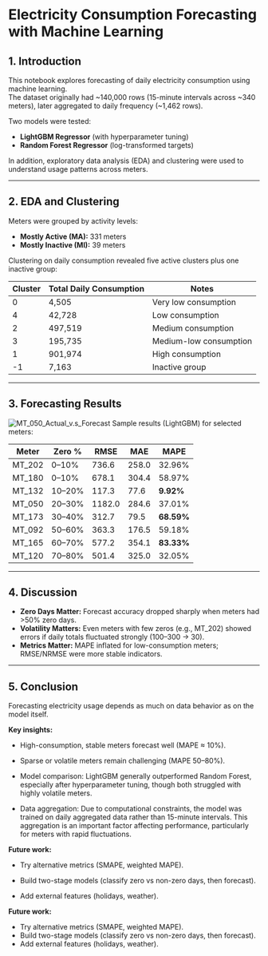 # Electricity Consumption Forecasting with Machine Learning

## 1. Introduction
This notebook explores forecasting of daily electricity consumption using machine learning.  
The dataset originally had ~140,000 rows (15-minute intervals across ~340 meters), later aggregated to daily frequency (~1,462 rows).  

Two models were tested:  
- **LightGBM Regressor** (with hyperparameter tuning)  
- **Random Forest Regressor** (log-transformed targets)  

In addition, exploratory data analysis (EDA) and clustering were used to understand usage patterns across meters.  

---

## 2. EDA and Clustering
Meters were grouped by activity levels:  

- **Mostly Active (MA):** 331 meters  
- **Mostly Inactive (MI):** 39 meters  

Clustering on daily consumption revealed five active clusters plus one inactive group:  

| Cluster | Total Daily Consumption | Notes |
|---------|-------------------------|-------|
| 0 | 4,505 | Very low consumption |
| 4 | 42,728 | Low consumption |
| 2 | 497,519 | Medium consumption |
| 3 | 195,735 | Medium-low consumption |
| 1 | 901,974 | High consumption |
| -1 | 7,163 | Inactive group |

---

## 3. Forecasting Results
![MT_050_Actual_v.s_Forecast](figures/MT_050_Actual_v.s_Forecast.png) 
Sample results (LightGBM) for selected meters:  

| Meter | Zero % | RMSE | MAE | MAPE |
|-------|--------|------|-----|------|
| MT_202 | 0–10% | 736.6 | 258.0 | 32.96% |
| MT_180 | 0–10% | 678.1 | 304.4 | 58.97% |
| MT_132 | 10–20% | 117.3 | 77.6 | **9.92%** |
| MT_050 | 20–30% | 1182.0 | 284.6 | 37.01% |
| MT_173 | 30–40% | 312.7 | 79.5 | **68.59%** |
| MT_092 | 50–60% | 363.3 | 176.5 | 59.18% |
| MT_165 | 60–70% | 577.2 | 354.1 | **83.33%** |
| MT_120 | 70–80% | 501.4 | 325.0 | 32.05% |

---

## 4. Discussion
- **Zero Days Matter:** Forecast accuracy dropped sharply when meters had >50% zero days.  
- **Volatility Matters:** Even meters with few zeros (e.g., MT_202) showed errors if daily totals fluctuated strongly (100–300 → 30).  
- **Metrics Matter:** MAPE inflated for low-consumption meters; RMSE/NRMSE were more stable indicators.  

---
## 5. Conclusion
Forecasting electricity usage depends as much on data behavior as on the model itself.

**Key insights:**

- High-consumption, stable meters forecast well (MAPE ≈ 10%).

- Sparse or volatile meters remain challenging (MAPE 50–80%).

- Model comparison: LightGBM generally outperformed Random Forest, especially after hyperparameter tuning, though both struggled with highly volatile meters.

- Data aggregation: Due to computational constraints, the model was trained on daily aggregated data rather than 15-minute intervals. This aggregation is an important factor affecting performance, particularly for meters with rapid fluctuations.

**Future work:**

- Try alternative metrics (SMAPE, weighted MAPE).

- Build two-stage models (classify zero vs non-zero days, then forecast).

- Add external features (holidays, weather). 

**Future work:**  
- Try alternative metrics (SMAPE, weighted MAPE).  
- Build two-stage models (classify zero vs non-zero days, then forecast).  
- Add external features (holidays, weather).  

